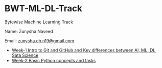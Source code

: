 # BWT-ML-DL-Track
Bytewise Machine Learning Track

Name: Zunysha Naveed 

Email: zunysha.ch.n19@gmail.com

- [Week-1 Intro to Git and GitHub and Key differences between AI, ML, DL, Sata Science](https://github.com/Zunysha/BWT-ML-DL-Track/tree/main/WEEK-1)
- [Week-2 Basic Python concepts and tasks](https://github.com/Zunysha/BWT-ML-DL-Track/tree/main/WEEK-2)